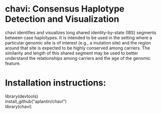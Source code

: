 # chavi: Consensus Haplotype Detection and Visualization 

chavi identifies and visualizes long shared identity-by-state (IBS) segments 
      between case haplotypes. It is intended to be used in the setting where a 
      particular genomic site is of interest (e.g., a mutation site) and the region 
      around that site is expected to be highly conserved among carriers. The 
      similarity and length of this shared segment may be used to better understand 
      the relationships among carriers and the age of the genomic feature.

# Installation instructions: 

  library(devtools)  <br/>
  install_github("aplantin/chavi")  <br/>
  library(chavi)  <br/>
